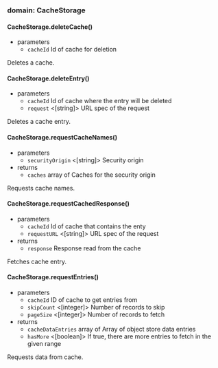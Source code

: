 
### domain: CacheStorage

#### CacheStorage.deleteCache()
- parameters
  - `cacheId` <CacheId> Id of cache for deletion

Deletes a cache.

#### CacheStorage.deleteEntry()
- parameters
  - `cacheId` <CacheId> Id of cache where the entry will be deleted
  - `request` <[string]> URL spec of the request

Deletes a cache entry.

#### CacheStorage.requestCacheNames()
- parameters
  - `securityOrigin` <[string]> Security origin
- returns
  - `caches` array of <Cache> Caches for the security origin

Requests cache names.

#### CacheStorage.requestCachedResponse()
- parameters
  - `cacheId` <CacheId> Id of cache that contains the enty
  - `requestURL` <[string]> URL spec of the request
- returns
  - `response` <CachedResponse> Response read from the cache

Fetches cache entry.

#### CacheStorage.requestEntries()
- parameters
  - `cacheId` <CacheId> ID of cache to get entries from
  - `skipCount` <[integer]> Number of records to skip
  - `pageSize` <[integer]> Number of records to fetch
- returns
  - `cacheDataEntries` array of <DataEntry> Array of object store data entries
  - `hasMore` <[boolean]> If true, there are more entries to fetch in the given range

Requests data from cache.